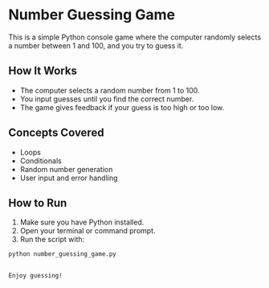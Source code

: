 #  Number Guessing Game

This is a simple Python console game where the computer randomly selects a number between 1 and 100, and you try to guess it.

##  How It Works

- The computer selects a random number from 1 to 100.
- You input guesses until you find the correct number.
- The game gives feedback if your guess is too high or too low.

##  Concepts Covered

- Loops
- Conditionals
- Random number generation
- User input and error handling

##  How to Run

1. Make sure you have Python installed.
2. Open your terminal or command prompt.
3. Run the script with:

```bash
python number_guessing_game.py


Enjoy guessing!
